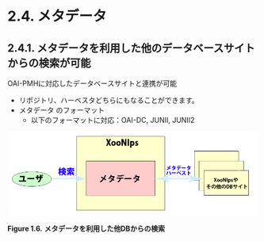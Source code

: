 # 2.4. メタデータ

## 2.4.1. **メタデータを利用した他のデータベースサイトからの検索が可能** <a id="2-4-1-simultaneous-search-across-different-external-database-sites"></a>

OAI-PMHに対応したデータベースサイトと連携が可能

* リポジトリ、ハーベスタどちらにもなることができます。
* メタデータ のフォーマット
  * 以下のフォーマットに対応：OAI-DC, JUNII, JUNII2

![Metadata distribution](../../../.gitbook/assets/overview06.png)

**Figure 1.6.**  **メタデータを利用した他DBからの検索**

